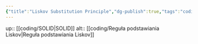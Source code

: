 ```yaml
---
{"title":"Liskov Substitution Principle","dg-publish":true,"tags":"coding/SOLID","language":"en","permalink":"/coding/liskov-substitution-principle/","dgPassFrontmatter":true}
---
```


up:: [[coding/SOLID\|SOLID]]
alt:: [[coding/Reguła podstawiania Liskov\|Reguła podstawiania Liskov]]